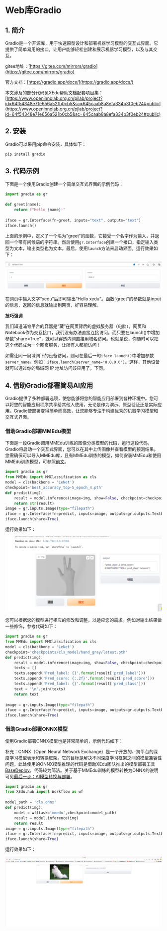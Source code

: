 # Web库Gradio

## 1. 简介

Gradio是一个开源库，用于快速原型设计和部署机器学习模型的交互式界面。它提供了简单易用的接口，让用户能够轻松创建和展示机器学习模型，以及与其交互。

gitee地址：[https://gitee.com/mirrors/gradio](https://gitee.com/mirrors/gradio)

官方文档：[https://gradio.app/docs/](https://gradio.app/docs/)

本文涉及的部分代码见XEdu帮助文档配套项目集：[https://www.openinnolab.org.cn/pjlab/project?id=64f54348e71e656a521b0cb5&sc=645caab8a8efa334b3f0eb24#public](https://www.openinnolab.org.cn/pjlab/project?id=64f54348e71e656a521b0cb5&sc=645caab8a8efa334b3f0eb24#public)

## 2. 安装

Gradio可以采用pip命令安装，具体如下：

```python
pip install gradio
```

## 3. 代码示例

下面是一个使用Gradio创建一个简单交互式界面的示例代码：

```python
import gradio as gr

def greet(name):
    return f"Hello {name}!"

iface = gr.Interface(fn=greet, inputs="text", outputs="text")
iface.launch()

```

上面的示例中，定义了一个名为"greet"的函数，它接受一个名字作为输入，并返回一个带有问候语的字符串。然后使用`gr.Interface`创建一个接口，指定输入类型为文本，输出类型也为文本。最后，使用`launch`方法来启动界面。运行效果如下：

![](../../images/scitech_tools/gradiodemo1.png)

在网页中输入文字“xedu”后即可输出“Hello xedu”。函数“greet”的参数就是input的信息，返回的信息就输出到网页，好容易理解。

**技巧强调** 

我们知道浦育平台的容器是“藏”在网页背后的虚拟服务器（电脑），网页和Notebook作为交互接口，我们没有办法直接连接访问。而只要在launch()中增加参数“share=True”，就可以穿透内网直接用域名访问。也就是说，你随时可以把这个代码成为一个网页服务，让所有人都能访问！

如需让同一局域网下的设备访问，则可在最后一句`iface.launch()`中增加参数`server_name`。例如：`iface.launch(server_name="0.0.0.0")`。这样，其他设备就可以通过你的局域网 IP 地址访问该应用了，下同。


## 4. 借助Gradio部署简易AI应用

Gradio提供了多种部署选项，使您能够将您的智能应用部署到各种环境中。您可以将您的智能应用程序共享给其他人使用，无论是作为演示、原型验证还是实际应用。Gradio使部署变得简单而高效，让您能够专注于构建优秀的机器学习模型和交互式界面。

### 借助Gradio部署MMEdu模型

下面是一段Gradio调用MMEdu训练的图像分类模型的代码，运行这段代码，Gradio将启动一个交互式界面，您可以在其中上传图像并查看模型的预测结果。您需确保可以导入MMEdu库，且有MMEdu训练的模型，如何安装MMEdu和使用MMEdu训练模型，可参照[前文](https://xedu.readthedocs.io/zh-cn/master/mmedu.html)。

```python
import gradio as gr
from MMEdu import MMClassification as cls
model = cls(backbone = 'LeNet')
checkpoint='best_accuracy_top-5_epoch_4.pth'
def predict(img):
    result = model.inference(image=img, show=False, checkpoint=checkpoint)
    return str(result)
image = gr.inputs.Image(type="filepath")
iface = gr.Interface(fn=predict, inputs=image, outputs=gr.outputs.Textbox())
iface.launch(share=True)
```

运行效果如下：

![](../../images/scitech_tools/gradiodemo2.png)

您可以根据您的模型进行相应的修改和调整，以适应您的需求。例如对输出结果做一些修饰，参考代码如下：

```python
import gradio as gr
from MMEdu import MMClassification as cls
model = cls(backbone = 'LeNet')
checkpoint='checkpoints/cls_model/hand_gray/latest.pth'
def predict(img):
    result = model.inference(image=img, show=False, checkpoint=checkpoint)
    texts = []
    texts.append('Pred_label: {}'.format(result['pred_label']))
    texts.append('Pred_score: {:.2f}'.format(result['pred_score']))
    texts.append('Pred_label: {}'.format(result['pred_class']))
    text = '\n'.join(texts)
    return text

image = gr.inputs.Image(type="filepath")
iface = gr.Interface(fn=predict, inputs=image, outputs=gr.outputs.Textbox())
iface.launch(share=True)
```

### 借助Gradio部署ONNX模型

使用Gradio部署ONNX模型也是非常简单的，示例代码如下：

补充：ONNX（Open Neural Network Exchange）是一个开放的、跨平台的深度学习模型表示和转换框架。它的目标是解决不同深度学习框架之间的模型兼容性问题，此处使用的ONNX模型推理的代码是借助XEdu团队推出的模型部署工具[BaseDeploy](https://xedu.readthedocs.io/zh-cn/master/basedeploy/introduction.html)，代码较为简洁。关于基于MMEdu训练的模型转换为ONNX的说明可见[最后一步：AI模型转换与部署](https://xedu.readthedocs.io/zh-cn/master/mmedu/model_convert.html#ai)。

```python
import gradio as gr
from XEdu.hub import Workflow as wf

model_path = 'cls.onnx'
def predict(img):
    model = wf(task='mmedu',checkpoint=model_path)
    result = model.inference(img)
    return result
image = gr.inputs.Image(type="filepath")
iface = gr.Interface(fn=predict, inputs=image, outputs=gr.outputs.Textbox())
iface.launch(share=True)
```

运行效果如下：

![](../../images/scitech_tools/gradiodemo3.png)

